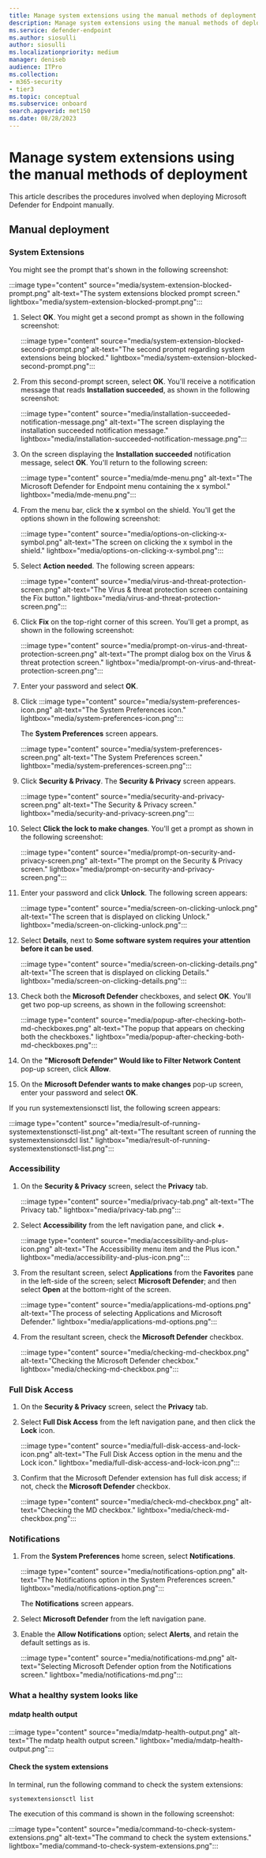 ```yaml
---
title: Manage system extensions using the manual methods of deployment
description: Manage system extensions using the manual methods of deployment.
ms.service: defender-endpoint
ms.author: siosulli
author: siosulli
ms.localizationpriority: medium
manager: deniseb
audience: ITPro
ms.collection: 
- m365-security
- tier3
ms.topic: conceptual
ms.subservice: onboard
search.appverid: met150
ms.date: 08/28/2023
---
```


# Manage system extensions using the manual methods of deployment

This article describes the procedures involved when deploying Microsoft Defender for Endpoint manually.

## Manual deployment

### System Extensions

You might see the prompt that's shown in the following screenshot:

:::image type="content" source="media/system-extension-blocked-prompt.png" alt-text="The system extensions blocked prompt screen." lightbox="media/system-extension-blocked-prompt.png":::

1. Select **OK**. You might get a second prompt as shown in the following screenshot:

   :::image type="content" source="media/system-extension-blocked-second-prompt.png" alt-text="The second prompt regarding system extensions being blocked." lightbox="media/system-extension-blocked-second-prompt.png":::

1. From this second-prompt screen, select **OK**. You'll receive a notification message that reads **Installation succeeded**, as shown in the following screenshot:

   :::image type="content" source="media/installation-succeeded-notification-message.png" alt-text="The screen displaying the installation succeeded notification message." lightbox="media/installation-succeeded-notification-message.png":::

1. On the screen displaying the **Installation succeeded** notification message, select **OK**. You'll return to the following screen:

   :::image type="content" source="media/mde-menu.png" alt-text="The Microsoft Defender for Endpoint menu containing the x symbol." lightbox="media/mde-menu.png":::

1. From the menu bar, click the **x** symbol on the shield. You'll get the options shown in the following screenshot:

   :::image type="content" source="media/options-on-clicking-x-symbol.png" alt-text="The screen on clicking the x symbol in the shield." lightbox="media/options-on-clicking-x-symbol.png":::

1. Select **Action needed**. The following screen appears:

   :::image type="content" source="media/virus-and-threat-protection-screen.png" alt-text="The Virus & threat protection screen containing the Fix button." lightbox="media/virus-and-threat-protection-screen.png":::

1. Click **Fix** on the top-right corner of this screen. You'll get a prompt, as shown in the following screenshot:

   :::image type="content" source="media/prompt-on-virus-and-threat-protection-screen.png" alt-text="The prompt dialog box on the Virus & threat protection screen." lightbox="media/prompt-on-virus-and-threat-protection-screen.png":::

1. Enter your password and select **OK**.
1. Click 
   :::image type="content" source="media/system-preferences-icon.png" alt-text="The System Preferences icon." lightbox="media/system-preferences-icon.png":::

   The **System Preferences** screen appears.

   :::image type="content" source="media/system-preferences-screen.png" alt-text="The System Preferences screen." lightbox="media/system-preferences-screen.png":::

1. Click **Security & Privacy**. The **Security & Privacy** screen appears.

   :::image type="content" source="media/security-and-privacy-screen.png" alt-text="The Security & Privacy screen." lightbox="media/security-and-privacy-screen.png":::

1. Select **Click the lock to make changes**. You'll get a prompt as shown in the following screenshot:

   :::image type="content" source="media/prompt-on-security-and-privacy-screen.png" alt-text="The prompt on the Security & Privacy screen." lightbox="media/prompt-on-security-and-privacy-screen.png":::

1. Enter your password and click **Unlock**. The following screen appears:

   :::image type="content" source="media/screen-on-clicking-unlock.png" alt-text="The screen that is displayed on clicking Unlock." lightbox="media/screen-on-clicking-unlock.png":::

1. Select **Details**, next to **Some software system requires your attention before it can be used**.

   :::image type="content" source="media/screen-on-clicking-details.png" alt-text="The screen that is displayed on clicking Details." lightbox="media/screen-on-clicking-details.png":::

1. Check both the **Microsoft Defender** checkboxes, and select **OK**. You'll get two pop-up screens, as shown in the following screenshot:

   :::image type="content" source="media/popup-after-checking-both-md-checkboxes.png" alt-text="The popup that appears on checking both the checkboxes." lightbox="media/popup-after-checking-both-md-checkboxes.png":::

1. On the **"Microsoft Defender" Would like to Filter Network Content** pop-up screen, click **Allow**.

1. On the **Microsoft Defender wants to make changes** pop-up screen, enter your password and select **OK**.

If you run systemextensionsctl list, the following screen appears:

:::image type="content" source="media/result-of-running-systemextenstionsctl-list.png" alt-text="The resultant screen of running the systemextensionsdcl list." lightbox="media/result-of-running-systemextenstionsctl-list.png":::

### Accessibility

1. On the **Security & Privacy** screen, select the **Privacy** tab.

   :::image type="content" source="media/privacy-tab.png" alt-text="The Privacy tab." lightbox="media/privacy-tab.png":::

2. Select **Accessibility** from the left navigation pane, and click **+**.

   :::image type="content" source="media/accessibility-and-plus-icon.png" alt-text="The Accessibility menu item and the Plus icon." lightbox="media/accessibility-and-plus-icon.png":::

3. From the resultant screen, select **Applications** from the **Favorites** pane in the left-side of the screen; select **Microsoft Defender**; and then select **Open** at the bottom-right of the screen.

   :::image type="content" source="media/applications-md-options.png" alt-text="The process of selecting Applications and Microsoft Defender." lightbox="media/applications-md-options.png":::
   
4. From the resultant screen, check the **Microsoft Defender** checkbox.

   :::image type="content" source="media/checking-md-checkbox.png" alt-text="Checking the Microsoft Defender checkbox." lightbox="media/checking-md-checkbox.png":::

### Full Disk Access

1. On the **Security & Privacy** screen, select the **Privacy** tab.
1. Select **Full Disk Access** from the left navigation pane, and then click the **Lock** icon.

   :::image type="content" source="media/full-disk-access-and-lock-icon.png" alt-text="The Full Disk Access option in the menu and the Lock icon." lightbox="media/full-disk-access-and-lock-icon.png":::

1. Confirm that the Microsoft Defender extension has full disk access; if not, check the **Microsoft Defender** checkbox.
 
   :::image type="content" source="media/check-md-checkbox.png" alt-text="Checking the MD checkbox." lightbox="media/check-md-checkbox.png":::

### Notifications

1. From the **System Preferences** home screen, select **Notifications**.

   :::image type="content" source="media/notifications-option.png" alt-text="The Notifications option in the System Preferences screen." lightbox="media/notifications-option.png":::
   
   The **Notifications** screen appears.

1. Select **Microsoft Defender** from the left navigation pane.

1. Enable the **Allow Notifications** option; select **Alerts**, and retain the default settings as is.

   :::image type="content" source="media/notifications-md.png" alt-text="Selecting Microsoft Defender option from the Notifications screen." lightbox="media/notifications-md.png":::

### What a healthy system looks like

#### mdatp health output

:::image type="content" source="media/mdatp-health-output.png" alt-text="The mdatp health output screen." lightbox="media/mdatp-health-output.png":::

#### Check the system extensions

In terminal, run the following command to check the system extensions:

`systemextensionsctl list`

The execution of this command is shown in the following screenshot:

:::image type="content" source="media/command-to-check-system-extensions.png" alt-text="The command to check the system extensions." lightbox="media/command-to-check-system-extensions.png":::